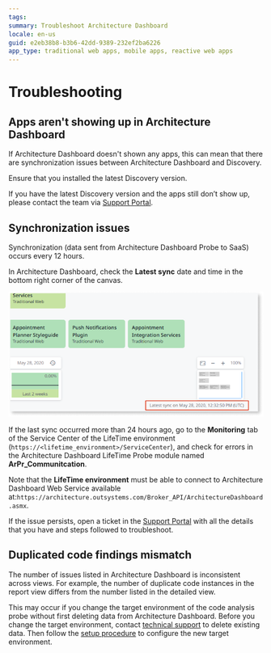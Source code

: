 ```yaml
---
tags:
summary: Troubleshoot Architecture Dashboard
locale: en-us
guid: e2eb38b8-b3b6-42dd-9389-232ef2ba6226
app_type: traditional web apps, mobile apps, reactive web apps
---
```



# Troubleshooting

## Apps aren't showing up in Architecture Dashboard

If Architecture Dashboard doesn't shown any apps, this can mean that there are synchronization issues between Architecture Dashboard and Discovery.

Ensure that you installed the latest Discovery version.

If you have the latest Discovery version and the apps still don’t show up, please contact the team via [Support Portal](https://www.outsystems.com/goto/submit-support-case).

## Synchronization issues

Synchronization (data sent from Architecture Dashboard Probe to SaaS) occurs every 12 hours.

In Architecture Dashboard, check the **Latest sync** date and time in the bottom right corner of the canvas.

![Sync date and time in the Architecture Dashboard canvas](images/trouble-sync-date.png)

If the last sync occurred more than 24 hours ago, go to the **Monitoring** tab of the Service Center of the LifeTime environment (`https://<lifetime_environment>/ServiceCenter`), and check for errors in the Architecture Dashboard LifeTime Probe module named **ArPr_Communitcation**.

Note that the **LifeTime environment** must be able to connect to Architecture Dashboard Web Service available at:`https://architecture.outsystems.com/Broker_API/ArchitectureDashboard.asmx`.

If the issue persists, open a ticket in the [Support Portal](https://www.outsystems.com/goto/submit-support-case) with all the details that you have and steps followed to troubleshoot.

## Duplicated code findings mismatch  

The number of issues listed in Architecture Dashboard is inconsistent across views. For example, the number of duplicate code instances in the report view differs from the number listed in the detailed view.

This may occur if you change the target environment of the code analysis probe without first deleting data from Architecture Dashboard. Before you change the target environment, contact [technical support](https://success.outsystems.com/Support/Enterprise_Customers/OutSystems_Support/01_Contact_OutSystems_technical_support) to delete existing data. Then follow the [setup procedure](how-setup.md) to configure the new target environment.

